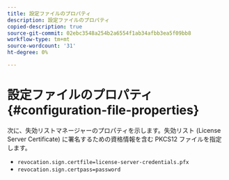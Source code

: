 ```yaml
---
title: 設定ファイルのプロパティ
description: 設定ファイルのプロパティ
copied-description: true
source-git-commit: 02ebc3548a254b2a6554f1ab34afbb3ea5f09bb8
workflow-type: tm+mt
source-wordcount: '31'
ht-degree: 0%

---
```


# 設定ファイルのプロパティ {#configuration-file-properties}

次に、失効リストマネージャーのプロパティを示します。失効リスト (License Server Certificate) に署名するための資格情報を含む PKCS12 ファイルを指定します。

* `revocation.sign.certfile=license-server-credentials.pfx`
* `revocation.sign.certpass=password`
